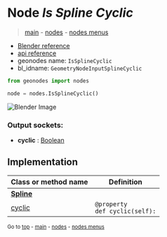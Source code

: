 # Node *Is Spline Cyclic*

> [main](../index.md) - [nodes](nodes.md) - [nodes menus](nodes_menus.md)

- [Blender reference](https://docs.blender.org/manual/en/latest/modeling/geometry_nodes/curve/is_spline_cyclic.html)
- [api reference](https://docs.blender.org/api/current/bpy.types.GeometryNodeInputSplineCyclic.html)
- geonodes name: `IsSplineCyclic`
- bl_idname: `GeometryNodeInputSplineCyclic`

```python
from geonodes import nodes

node = nodes.IsSplineCyclic()
```

![Blender Image](https://docs.blender.org/manual/en/latest/_images/node-types_GeometryNodeInputSplineCyclic.webp)

### Output sockets:

- **cyclic** : [Boolean](Boolean.md)

## Implementation

| Class or method name | Definition |
|----------------------|------------|
| **[Spline](Spline.md)** |
| [cyclic](Spline.md#cyclic-property) | `@property`<br> `def cyclic(self):` |

<sub>Go to [top](#node-Is-Spline-Cyclic) - [main](../index.md) - [nodes](nodes.md) - [nodes menus](nodes_menus.md)</sub>

